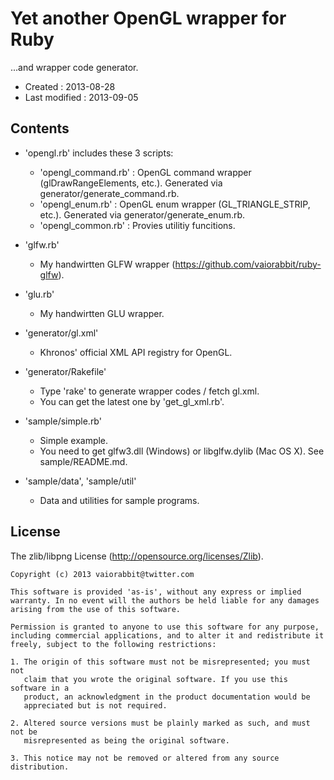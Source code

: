 <!-- -*- mode:markdown; coding:utf-8; -*- -->

# Yet another OpenGL wrapper for Ruby #

...and wrapper code generator.

*   Created : 2013-08-28
*   Last modified : 2013-09-05

## Contents ##

*   'opengl.rb' includes these 3 scripts:
	*   'opengl_command.rb' : OpenGL command wrapper (glDrawRangeElements, etc.). Generated via generator/generate_command.rb.
	*   'opengl_enum.rb' : OpenGL enum wrapper (GL_TRIANGLE_STRIP, etc.). Generated via generator/generate_enum.rb.
	*   'opengl_common.rb' : Provies utilitiy funcitions.

* 'glfw.rb'
	* My handwirtten GLFW wrapper (https://github.com/vaiorabbit/ruby-glfw).

* 'glu.rb'
	* My handwirtten GLU wrapper.

*   'generator/gl.xml'
	*   Khronos' official XML API registry for OpenGL.

*   'generator/Rakefile'
	*   Type 'rake' to generate wrapper codes / fetch gl.xml.
	*   You can get the latest one by 'get_gl_xml.rb'.

*   'sample/simple.rb'
	*   Simple example.
	*   You need to get glfw3.dll (Windows) or libglfw.dylib (Mac OS X). See sample/README.md.

*   'sample/data', 'sample/util'
	*   Data and utilities for sample programs.

## License ##

The zlib/libpng License (http://opensource.org/licenses/Zlib).

    Copyright (c) 2013 vaiorabbit@twitter.com

    This software is provided 'as-is', without any express or implied
    warranty. In no event will the authors be held liable for any damages
    arising from the use of this software.

    Permission is granted to anyone to use this software for any purpose,
    including commercial applications, and to alter it and redistribute it
    freely, subject to the following restrictions:

    1. The origin of this software must not be misrepresented; you must not
       claim that you wrote the original software. If you use this software in a
       product, an acknowledgment in the product documentation would be
       appreciated but is not required.

    2. Altered source versions must be plainly marked as such, and must not be
       misrepresented as being the original software.

    3. This notice may not be removed or altered from any source distribution.
